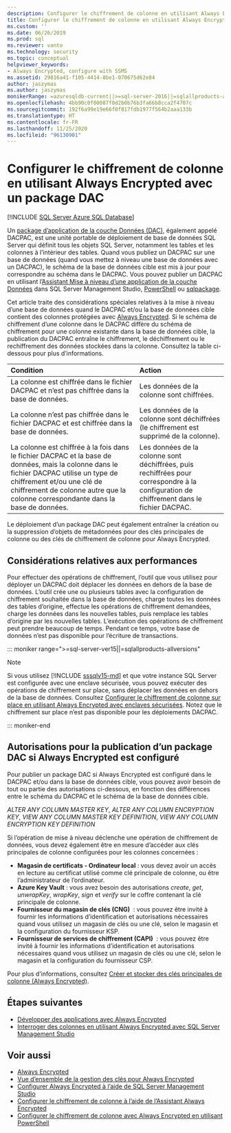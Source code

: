 ```yaml
---
description: Configurer le chiffrement de colonne en utilisant Always Encrypted avec un package DAC
title: Configurer le chiffrement de colonne en utilisant Always Encrypted avec un package DAC | Microsoft Docs
ms.custom: ''
ms.date: 06/26/2019
ms.prod: sql
ms.reviewer: vanto
ms.technology: security
ms.topic: conceptual
helpviewer_keywords:
- Always Encrypted, configure with SSMS
ms.assetid: 29816a41-f105-4414-8be1-070675d62e84
author: jaszymas
ms.author: jaszymas
monikerRange: =azuresqldb-current||>=sql-server-2016||=sqlallproducts-allversions||>=sql-server-linux-2017||=azuresqldb-mi-current
ms.openlocfilehash: 4bb90c0f00087f0d2b0b76b3fa66b8cca2f4707c
ms.sourcegitcommit: 192f6a99e19e66f0f817fdb1977f564b2aaa133b
ms.translationtype: HT
ms.contentlocale: fr-FR
ms.lasthandoff: 11/25/2020
ms.locfileid: "96130901"
---
```

# <a name="configure-column-encryption-using-always-encrypted-with-a-dac-package"></a>Configurer le chiffrement de colonne en utilisant Always Encrypted avec un package DAC 
[!INCLUDE [SQL Server Azure SQL Database](../../../includes/applies-to-version/sql-asdb.md)]

Un [package d’application de la couche Données (DAC)](../../data-tier-applications/data-tier-applications.md), également appelé DACPAC, est une unité portable de déploiement de base de données SQL Server qui définit tous les objets SQL Server, notamment les tables et les colonnes à l’intérieur des tables. Quand vous publiez un DACPAC sur une base de données (quand vous mettez à niveau une base de données avec un DACPAC), le schéma de la base de données cible est mis à jour pour correspondre au schéma dans le DACPAC. Vous pouvez publier un DACPAC en utilisant l’[Assistant Mise à niveau d’une application de la couche Données](../../data-tier-applications/upgrade-a-data-tier-application.md#UsingDACUpgradeWizard) dans SQL Server Management Studio, [PowerShell](../../data-tier-applications/upgrade-a-data-tier-application.md#UpgradeDACPowerShell) ou [sqlpackage](../../../tools/sqlpackage.md#publish-parameters-properties-and-sqlcmd-variables).

Cet article traite des considérations spéciales relatives à la mise à niveau d’une base de données quand le DACPAC et/ou la base de données cible contient des colonnes protégées avec [Always Encrypted](always-encrypted-database-engine.md). Si le schéma de chiffrement d’une colonne dans le DACPAC diffère du schéma de chiffrement pour une colonne existante dans la base de données cible, la publication du DACPAC entraîne le chiffrement, le déchiffrement ou le rechiffrement des données stockées dans la colonne. Consultez la table ci-dessous pour plus d’informations.

| Condition|Action|
|:---|:---|
|La colonne est chiffrée dans le fichier DACPAC et n’est pas chiffrée dans la base de données.| Les données de la colonne sont chiffrées.|
|La colonne n’est pas chiffrée dans le fichier DACPAC et est chiffrée dans la base de données.| Les données de la colonne sont déchiffrées (le chiffrement est supprimé de la colonne).|
| La colonne est chiffrée à la fois dans le fichier DACPAC et la base de données, mais la colonne dans le fichier DACPAC utilise un type de chiffrement et/ou une clé de chiffrement de colonne autre que la colonne correspondante dans la base de données.|Les données de la colonne sont déchiffrées, puis rechiffrées pour correspondre à la configuration de chiffrement dans le fichier DACPAC.|

Le déploiement d’un package DAC peut également entraîner la création ou la suppression d’objets de métadonnées pour des clés principales de colonne ou des clés de chiffrement de colonne pour Always Encrypted.

## <a name="performance-considerations"></a>Considérations relatives aux performances
Pour effectuer des opérations de chiffrement, l’outil que vous utilisez pour déployer un DACPAC doit déplacer les données en dehors de la base de données. L’outil crée une ou plusieurs tables avec la configuration de chiffrement souhaitée dans la base de données, charge toutes les données des tables d’origine, effectue les opérations de chiffrement demandées, charge les données dans les nouvelles tables, puis remplace les tables d’origine par les nouvelles tables. L’exécution des opérations de chiffrement peut prendre beaucoup de temps. Pendant ce temps, votre base de données n’est pas disponible pour l’écriture de transactions. 

::: moniker range=">=sql-server-ver15||=sqlallproducts-allversions"

> [!NOTE]
> Si vous utilisez [!INCLUDE [sssqlv15-md](../../../includes/sssqlv15-md.md)] et que votre instance SQL Server est configurée avec une enclave sécurisée, vous pouvez exécuter des opérations de chiffrement sur place, sans déplacer les données en dehors de la base de données. Consultez [Configurer le chiffrement de colonne sur place en utilisant Always Encrypted avec enclaves sécurisées](always-encrypted-enclaves-configure-encryption.md). Notez que le chiffrement sur place n’est pas disponible pour les déploiements DACPAC.

::: moniker-end

## <a name="permissions-for-publishing-a-dac-package-if-always-encrypted-is-set-up"></a>Autorisations pour la publication d’un package DAC si Always Encrypted est configuré

Pour publier un package DAC si Always Encrypted est configuré dans le DACPAC et/ou dans la base de données cible, vous pouvez avoir besoin de tout ou partie des autorisations ci-dessous, en fonction des différences entre le schéma du DACPAC et le schéma de la base de données cible.

*ALTER ANY COLUMN MASTER KEY*, *ALTER ANY COLUMN ENCRYPTION KEY*, *VIEW ANY COLUMN MASTER KEY DEFINITION*, *VIEW ANY COLUMN ENCRYPTION KEY DEFINITION*

Si l’opération de mise à niveau déclenche une opération de chiffrement de données, vous devez également être en mesure d’accéder aux clés principales de colonne configurées pour les colonnes concernées :

- **Magasin de certificats - Ordinateur local** : vous devez avoir un accès en lecture au certificat utilisé comme clé principale de colonne, ou être l’administrateur de l’ordinateur.
- **Azure Key Vault** : vous avez besoin des autorisations *create*, *get*, *unwrapKey*, *wrapKey*, *sign* et *verify* sur le coffre contenant la clé principale de colonne.
- **Fournisseur du magasin de clés (CNG)**  : vous pouvez être invité à fournir les informations d’identification et autorisations nécessaires quand vous utilisez un magasin de clés ou une clé, selon le magasin et la configuration du fournisseur KSP.
- **Fournisseur de services de chiffrement (CAPI)**  : vous pouvez être invité à fournir les informations d’identification et autorisations nécessaires quand vous utilisez un magasin de clés ou une clé, selon le magasin et la configuration du fournisseur CSP.

Pour plus d’informations, consultez [Créer et stocker des clés principales de colonne (Always Encrypted)](../../../relational-databases/security/encryption/create-and-store-column-master-keys-always-encrypted.md). 

 
## <a name="next-steps"></a>Étapes suivantes
- [Développer des applications avec Always Encrypted](always-encrypted-client-development.md)
- [Interroger des colonnes en utilisant Always Encrypted avec SQL Server Management Studio](always-encrypted-query-columns-ssms.md)

## <a name="see-also"></a>Voir aussi  
 - [Always Encrypted](../../../relational-databases/security/encryption/always-encrypted-database-engine.md)
 - [Vue d’ensemble de la gestion des clés pour Always Encrypted](overview-of-key-management-for-always-encrypted.md) 
 - [Configurer Always Encrypted à l’aide de SQL Server Management Studio](configure-always-encrypted-using-sql-server-management-studio.md)
 - [Configurer le chiffrement de colonne à l’aide de l’Assistant Always Encrypted](always-encrypted-wizard.md)
 - [Configurer le chiffrement de colonne avec Always Encrypted en utilisant PowerShell](configure-column-encryption-using-powershell.md)
 
